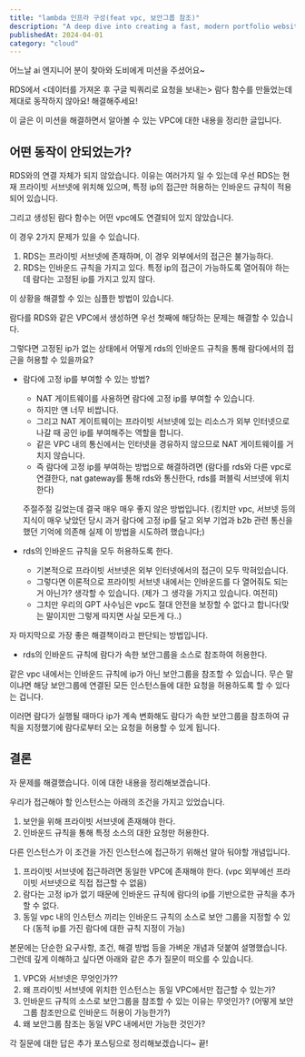 ```yaml
---
title: "lambda 인프라 구성(feat vpc, 보안그룹 참조)"
description: "A deep dive into creating a fast, modern portfolio website using Astro, focusing on performance and developer experience."
publishedAt: 2024-04-01
category: "cloud"
---
```


어느날 ai 엔지니어 분이 찾아와 도비에게 미션을 주셨어요~

RDS에서 <데이터를 가져온 후 구글 빅쿼리로 요청을 보내는> 람다 함수를 만들었는데 제대로 동작하지 않아요! 해결해주세요!

이 글은 이 미션을 해결하면서 알아볼 수 있는 VPC에 대한 내용을 정리한 글입니다.



## 어떤 동작이 안되었는가?
RDS와의 연결 자체가 되지 않았습니다. 이유는 여러가지 일 수 있는데 우선 RDS는 현재 프라이빗 서브넷에 위치해 있으며, 특정 ip의 접근만 허용하는 인바운드 규칙이 적용되어 있습니다.

그리고 생성된 람다 함수는 어떤 vpc에도 연결되어 있지 않았습니다.

이 경우 2가지 문제가 있을 수 있습니다.

1. RDS는 프라이빗 서브넷에 존재하며, 이 경우 외부에서의 접근은 불가능하다.
2. RDS는 인바운드 규칙을 가지고 있다. 특정 ip의 접근이 가능하도록 열어줘야 하는데 람다는 고정된 ip를 가지고 있지 않다.

이 상황을 해결할 수 있는 심플한 방법이 있습니다.

람다를 RDS와 같은 VPC에서 생성하면 우선 첫째에 해당하는 문제는 해결할 수 있습니다.

그렇다면 고정된 ip가 없는 상태에서 어떻게 rds의 인바운드 규칙을 통해 람다에서의 접근을 허용할 수 있을까요?

- 람다에 고정 ip를 부여할 수 있는 방법?
  - NAT 게이트웨이를 사용하면 람다에 고정 ip를 부여할 수 있습니다.
  - 하지만 얜 너무 비쌉니다.
  - 그리고 NAT 게이트웨이는 프라이빗 서브넷에 있는 리소스가 외부 인터넷으로 나갈 때 공인 ip를 부여해주는 역할을 합니다.
  - 같은 VPC 내의 통신에서는 인터넷을 경유하지 않으므로 NAT 게이트웨이를 거치지 않습니다.
  - 즉 람다에 고정 ip를 부여하는 방법으로 해결하려면 (람다를 rds와 다른 vpc로 연결한다, nat gateway를 통해 rds와 통신한다, rds를 퍼블릭 서브넷에 위치한다)

  주절주절 길었는데 결국 매우 매우 좋지 않은 방법입니다. (킹치만 vpc, 서브넷 등의 지식이 매우 낮았던 당시 과거 람다에 고정 ip를 달고 외부 기업과 b2b 관련 통신을 했던 기억에 의존해 실제 이 방법을 시도하려 했습니다;)

- rds의 인바운드 규칙을 모두 허용하도록 한다.
  - 기본적으로 프라이빗 서브넷은 외부 인터넷에서의 접근이 모두 막혀있습니다.
  - 그렇다면 이론적으로 프라이빗 서브넷 내에서는 인바운드를 다 열어줘도 되는거 아닌가? 생각할 수 있습니다. (제가 그 생각을 가지고 있습니다. 여전히)
  - 그치만 우리의 GPT 사수님은 vpc도 절대 안전을 보장할 수 없다고 합니다(맞는 말이지만 그렇게 따지면 사실 모든게 다..)

자 마지막으로 가장 좋은 해결책이라고 판단되는 방법입니다.
- rds의 인바운드 규칙에 람다가 속한 보안그룹을 소스로 참조하여 허용한다.

같은 vpc 내에서는 인바운드 규칙에 ip가 아닌 보안그룹을 참조할 수 있습니다.
무슨 말이냐면 해당 보안그룹에 연결된 모든 인스턴스들에 대한 요청을 허용하도록 할 수 있다는 겁니다.

이러면 람다가 실행될 때마다 ip가 계속 변화해도 람다가 속한 보안그룹을 참조하여 규칙을 지정했기에 람다로부터 오는 요청을 허용할 수 있게 됩니다.


## 결론
자 문제를 해결했습니다. 이에 대한 내용을 정리해보겠습니다.

우리가 접근해야 할 인스턴스는 아래의 조건을 가지고 있었습니다.

1. 보안을 위해 프라이빗 서브넷에 존재해야 한다.
2. 인바운드 규칙을 통해 특정 소스의 대한 요청만 허용한다.

다른 인스턴스가 이 조건을 가진 인스턴스에 접근하기 위해선 알아 둬야할 개념입니다.

1. 프라이빗 서브넷에 접근하려면 동일한 VPC에 존재해야 한다. (vpc 외부에선 프라이빗 서브넷으로 직접 접근할 수 없음)
2. 람다는 고정 ip가 없기 때문에 인바운드 규칙에 람다의 ip를 기반으로한 규칙을 추가할 수 없다.
3. 동일 vpc 내의 인스턴스 끼리는 인바운드 규칙의 소스로 보안 그룹을 지정할 수 있다 (동적 ip를 가진 람다에 대한 규칙 지정이 가능)


본문에는 단순한 요구사항, 조건, 해결 방법 등을 가벼운 개념과 덧붙여 설명했습니다. 그런데 깊게 이해하고 싶다면 아래와 같은 추가 질문이 떠오를 수 있습니다.

1. VPC와 서브넷은 무엇인가??
2. 왜 프라이빗 서브넷에 위치한 인스턴스는 동일 VPC에서만 접근할 수 있는가?
3. 인바운드 규칙의 소스로 보안그룹을 참조할 수 있는 이유는 무엇인가? (어떻게 보안그룹 참조만으로 인바운드 허용이 가능한가?)
4. 왜 보안그룹 참조는 동일 VPC 내에서만 가능한 것인가?

각 질문에 대한 답은 추가 포스팅으로 정리해보겠습니다~ 끝!
